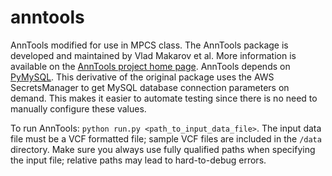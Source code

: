 # anntools
AnnTools modified for use in MPCS class. The AnnTools package is developed and maintained by Vlad Makarov et al. More information is available on the [AnnTools project home page](http://anntools.sourceforge.net/). AnnTools depends on [PyMySQL](https://github.com/PyMySQL/PyMySQL). This derivative of the original package uses the AWS SecretsManager to get MySQL database connection parameters on demand. This makes it easier to automate testing since there is no need to manually configure these values.

To run AnnTools: `python run.py <path_to_input_data_file>`. The input data file must be a VCF formatted file; sample VCF files are included in the `/data` directory. Make sure you always use fully qualified paths when specifying the input file; relative paths may lead to hard-to-debug errors.
